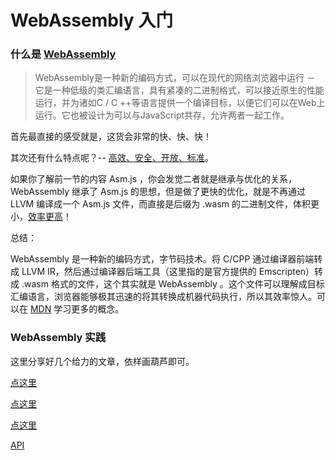 # WebAssembly 入门

### 什么是 [WebAssembly](https://developer.mozilla.org/en-US/docs/WebAssembly)

> WebAssembly是一种新的编码方式，可以在现代的网络浏览器中运行 － 它是一种低级的类汇编语言，具有紧凑的二进制格式，可以接近原生的性能运行，并为诸如C / C ++等语言提供一个编译目标，以便它们可以在Web上运行。它也被设计为可以与JavaScript共存，允许两者一起工作。

首先最直接的感受就是，这货会非常的快、快、快！

其次还有什么特点呢？-- [高效、安全、开放、标准](http://webassembly.org.cn/)。

如果你了解前一节的内容 Asm.js ，你会发觉二者就是继承与优化的关系，WebAssembly 继承了 Asm.js 的思想，但是做了更快的优化，就是不再通过 LLVM 编译成一个 Asm.js 文件，而直接是后缀为 .wasm 的二进制文件，体积更小，[效率更高](https://zhuanlan.zhihu.com/p/25773367)！

总结：

WebAssembly  是一种新的编码方式，字节码技术。将 C/CPP 通过编译器前端转成 LLVM IR，然后通过编译器后端工具（这里指的是官方提供的 Emscripten）转成 .wasm 格式的文件，这个其实就是 WebAssembly 。这个文件可以理解成目标汇编语言，浏览器能够极其迅速的将其转换成机器代码执行，所以其效率惊人。可以在 [MDN](https://developer.mozilla.org/zh-CN/docs/WebAssembly/Concepts) 学习更多的概念。

### WebAssembly 实践

这里分享好几个给力的文章，依样画葫芦即可。

[点这里](https://segmentfault.com/a/1190000008402872)

[点这里](https://zhuanlan.zhihu.com/p/27410280)

[点这里](http://webassembly.org.cn/getting-started/developers-guide/)

[API ](https://developer.mozilla.org/zh-CN/docs/WebAssembly)



